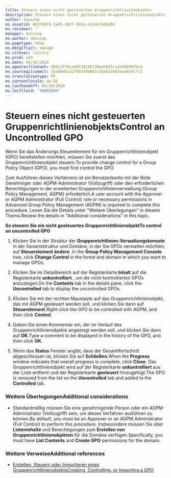 ```yaml
---
title: Steuern eines nicht gesteuerten Gruppenrichtlinienobjekts
description: Steuern eines nicht gesteuerten Gruppenrichtlinienobjekts
author: dansimp
ms.assetid: 603f00f9-1e65-4b2f-902a-e53dafedbd8d
ms.reviewer: ''
manager: dansimp
ms.author: dansimp
ms.pagetype: mdop
ms.mktglfcycl: manage
ms.sitesec: library
ms.prod: w10
ms.date: 06/16/2016
ms.openlocfilehash: 904c3f76ce89f3814b739ee958fc14198899fb14
ms.sourcegitcommit: 354664bc527d93f80687cd2eba70d1eea024c7c3
ms.translationtype: MT
ms.contentlocale: de-DE
ms.lasthandoff: 06/26/2020
ms.locfileid: "10807684"
---
```

# <span data-ttu-id="41a30-103">Steuern eines nicht gesteuerten Gruppenrichtlinienobjekts</span><span class="sxs-lookup"><span data-stu-id="41a30-103">Control an Uncontrolled GPO</span></span>


<span data-ttu-id="41a30-104">Wenn Sie das Änderungs Steuerelement für ein Gruppenrichtlinienobjekt (GPO) bereitstellen möchten, müssen Sie zuerst das Gruppenrichtlinienobjekt steuern.</span><span class="sxs-lookup"><span data-stu-id="41a30-104">To provide change control for a Group Policy Object (GPO), you must first control the GPO.</span></span>

<span data-ttu-id="41a30-105">Zum Ausführen dieses Verfahrens ist ein Benutzerkonto mit der Rolle Genehmiger oder AGPM-Administrator (Vollzugriff) oder den erforderlichen Berechtigungen in der erweiterten Gruppenrichtlinienverwaltung (Group Policy Management, AGPM) erforderlich.</span><span class="sxs-lookup"><span data-stu-id="41a30-105">A user account with the Approver or AGPM Administrator (Full Control) role or necessary permissions in Advanced Group Policy Management (AGPM) is required to complete this procedure.</span></span> <span data-ttu-id="41a30-106">Lesen Sie die Details unter "Weitere Überlegungen" in diesem Thema.</span><span class="sxs-lookup"><span data-stu-id="41a30-106">Review the details in "Additional considerations" in this topic.</span></span>

**<span data-ttu-id="41a30-107">So steuern Sie ein nicht gesteuertes Gruppenrichtlinienobjekt</span><span class="sxs-lookup"><span data-stu-id="41a30-107">To control an uncontrolled GPO</span></span>**

1.  <span data-ttu-id="41a30-108">Klicken Sie in der Struktur der **Gruppenrichtlinien-Verwaltungskonsole** in der Gesamtstruktur und Domäne, in der Sie GPOs verwalten möchten, auf **Steuerelement ändern** .</span><span class="sxs-lookup"><span data-stu-id="41a30-108">In the **Group Policy Management Console** tree, click **Change Control** in the forest and domain in which you want to manage GPOs.</span></span>

2.  <span data-ttu-id="41a30-109">Klicken Sie im Detailbereich auf der Registerkarte **Inhalt** auf die Registerkarte **unkontrolliert** , um die nicht kontrollierten GPOs anzuzeigen.</span><span class="sxs-lookup"><span data-stu-id="41a30-109">On the **Contents** tab in the details pane, click the **Uncontrolled** tab to display the uncontrolled GPOs.</span></span>

3.  <span data-ttu-id="41a30-110">Klicken Sie mit der rechten Maustaste auf das Gruppenrichtlinienobjekt, das mit AGPM gesteuert werden soll, und klicken Sie dann auf **Steuerelement**.</span><span class="sxs-lookup"><span data-stu-id="41a30-110">Right-click the GPO to be controlled with AGPM, and then click **Control**.</span></span>

4.  <span data-ttu-id="41a30-111">Geben Sie einen Kommentar ein, der im Verlauf des Gruppenrichtlinienobjekts angezeigt werden soll, und klicken Sie dann auf **OK**.</span><span class="sxs-lookup"><span data-stu-id="41a30-111">Type a comment to be displayed in the history of the GPO, and then click **OK**.</span></span>

5.  <span data-ttu-id="41a30-112">Wenn das **Status** Fenster angibt, dass der Gesamtfortschritt abgeschlossen ist, klicken Sie auf **Schließen**.</span><span class="sxs-lookup"><span data-stu-id="41a30-112">When the **Progress** window indicates that overall progress is complete, click **Close**.</span></span> <span data-ttu-id="41a30-113">Das Gruppenrichtlinienobjekt wird auf der Registerkarte **unkontrolliert** aus der Liste entfernt und der Registerkarte **gesteuert** hinzugefügt.</span><span class="sxs-lookup"><span data-stu-id="41a30-113">The GPO is removed from the list on the **Uncontrolled** tab and added to the **Controlled** tab.</span></span>

### <span data-ttu-id="41a30-114">Weitere Überlegungen</span><span class="sxs-lookup"><span data-stu-id="41a30-114">Additional considerations</span></span>

-   <span data-ttu-id="41a30-115">Standardmäßig müssen Sie eine genehmigende Person oder ein AGPM-Administrator (Vollzugriff) sein, um dieses Verfahren ausführen zu können.</span><span class="sxs-lookup"><span data-stu-id="41a30-115">By default, you must be an Approver or an AGPM Administrator (Full Control) to perform this procedure.</span></span> <span data-ttu-id="41a30-116">Insbesondere müssen Sie über **Listeninhalte** und Berechtigungen zum **Erstellen von Gruppenrichtlinienobjekten** für die Domäne verfügen.</span><span class="sxs-lookup"><span data-stu-id="41a30-116">Specifically, you must have **List Contents** and **Create GPO** permissions for the domain.</span></span>

### <span data-ttu-id="41a30-117">Weitere Verweise</span><span class="sxs-lookup"><span data-stu-id="41a30-117">Additional references</span></span>

-   [<span data-ttu-id="41a30-118">Erstellen, Steuern oder Importieren eines Gruppenrichtlinienobjekts</span><span class="sxs-lookup"><span data-stu-id="41a30-118">Creating, Controlling, or Importing a GPO</span></span>](creating-controlling-or-importing-a-gpo-editor-agpm30ops.md)

 

 





